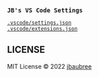 <samp><b>JB's VS Code Settings</b></samp>

[`.vscode/settings.json`](./.vscode/settings.json)<br>
[`.vscode/extensions.json`](./.vscode/extensions.json)

## LICENSE

MIT License © 2022 [jbaubree](https://github.com/jbaubree)
